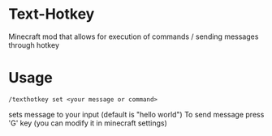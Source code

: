 # Text-Hotkey
Minecraft mod that allows for execution of commands / sending messages through hotkey 
# Usage
```
/texthotkey set <your message or command>
```
sets message to your input (default is "hello world")
To send message press 'G' key (you can modify it in minecraft settings)
